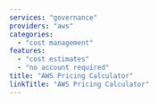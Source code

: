 ```yaml
---
services: "governance"
providers: "aws"
categories:
  - "cost management"
features:
  - "cost estimates"
  - "no account required"
title: "AWS Pricing Calculator"
linkTitle: "AWS Pricing Calculator"
---
```

